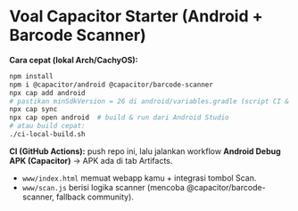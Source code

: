 # Voal Capacitor Starter (Android + Barcode Scanner)

**Cara cepat (lokal Arch/CachyOS):**
```bash
npm install
npm i @capacitor/android @capacitor/barcode-scanner
npx cap add android
# pastikan minSdkVersion = 26 di android/variables.gradle (script CI & lokal sudah otomatis menset)
npx cap sync
npx cap open android  # build & run dari Android Studio
# atau build cepat:
./ci-local-build.sh
```
**CI (GitHub Actions):** push repo ini, lalu jalankan workflow **Android Debug APK (Capacitor)** → APK ada di tab Artifacts.

- `www/index.html` memuat webapp kamu + integrasi tombol Scan.
- `www/scan.js` berisi logika scanner (mencoba @capacitor/barcode-scanner, fallback community).
